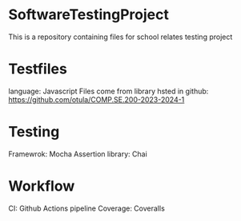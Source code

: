 # SoftwareTestingProject
This is a repository containing files for school relates testing project

# Testfiles
language: Javascript
Files come from library hsted in github: https://github.com/otula/COMP.SE.200-2023-2024-1

# Testing
Framewrok: Mocha
Assertion library: Chai

# Workflow
CI: Github Actions pipeline
Coverage: Coveralls
